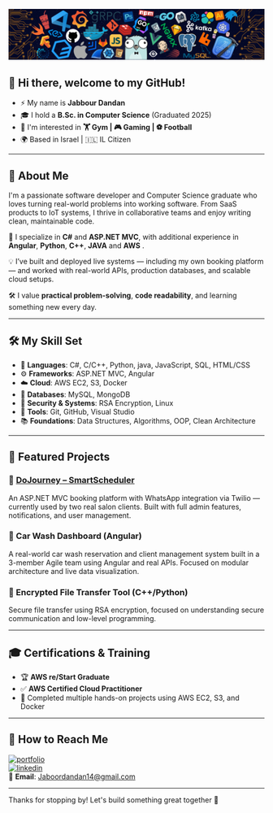 ![Logo](https://raw.githubusercontent.com/KevinPatel04/KevinPatel04/master/header.png)

## 👋 Hi there, welcome to my GitHub!

- ⚡ My name is **Jabbour Dandan**
- 🎓 I hold a **B.Sc. in Computer Science** (Graduated 2025)
- 👀 I'm interested in **🏋️ Gym | 🎮 Gaming | ⚽ Football**
- 🌍 Based in Israel | 🇮🇱 IL Citizen

---

## 🚀 About Me

I'm a passionate software developer and Computer Science graduate who loves turning real-world problems into working software. From SaaS products to IoT systems, I thrive in collaborative teams and enjoy writing clean, maintainable code.

🧠 I specialize in **C#** and **ASP.NET MVC**, with additional experience in **Angular**, **Python**, **C++**, **JAVA** and **AWS** .

💡 I’ve built and deployed live systems — including my own booking platform — and worked with real-world APIs, production databases, and scalable cloud setups.

🛠 I value **practical problem-solving**, **code readability**, and learning something new every day.

---

## 🛠 My Skill Set

- 🧱 **Languages**: C#, C/C++, Python, java, JavaScript, SQL, HTML/CSS  
- ⚙️ **Frameworks**: ASP.NET MVC, Angular  
- ☁️ **Cloud**: AWS EC2, S3, Docker  
- 💾 **Databases**: MySQL, MongoDB  
- 🔐 **Security & Systems**: RSA Encryption, Linux  
- 🔧 **Tools**: Git, GitHub, Visual Studio
- 📚 **Foundations**: Data Structures, Algorithms, OOP, Clean Architecture  

---

## 📂 Featured Projects

### 📅 [DoJourney – SmartScheduler](https://github.com/jabbourdan?tab=repositories)
An ASP.NET MVC booking platform with WhatsApp integration via Twilio — currently used by two real salon clients. Built with full admin features, notifications, and user management.

### 🧼 Car Wash Dashboard (Angular)
A real-world car wash reservation and client management system built in a 3-member Agile team using Angular and real APIs. Focused on modular architecture and live data visualization.

### 🔐 Encrypted File Transfer Tool (C++/Python)
Secure file transfer using RSA encryption, focused on understanding secure communication and low-level programming.

---

## 🎓 Certifications & Training

- 🏆 **AWS re/Start Graduate**  
- ✅ **AWS Certified Cloud Practitioner**  
- 🧪 Completed multiple hands-on projects using AWS EC2, S3, and Docker

---

## 🔗 How to Reach Me

[![portfolio](https://img.shields.io/badge/my_projects-000?style=for-the-badge&logo=github&logoColor=white)](https://github.com/jabbourdan?tab=repositories)  
[![linkedin](https://img.shields.io/badge/linkedin-0A66C2?style=for-the-badge&logo=linkedin&logoColor=white)](https://www.linkedin.com/in/jabbour-dandan/)  
📧 **Email**: Jaboordandan14@gmail.com  

---

Thanks for stopping by! Let's build something great together 🚀
